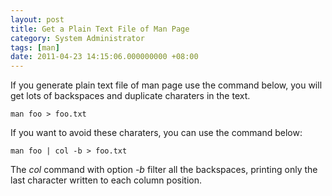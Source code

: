 ```yaml
---
layout: post
title: Get a Plain Text File of Man Page
category: System Administrator
tags: [man]
date: 2011-04-23 14:15:06.000000000 +08:00
---
```


If you generate plain text file of man page use the command below, you will get
lots of backspaces and duplicate charaters in the text.

    man foo > foo.txt

If you want to avoid these charaters, you can use the command below:

    man foo | col -b > foo.txt

The *col* command with option *-b* filter all the backspaces, printing only the
last character written to each column position.
